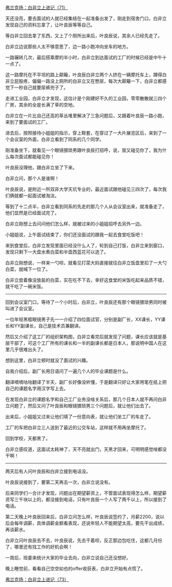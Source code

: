 <p></p><a href="https://zhuanlan.zhihu.com/p/103046353" data-draft-node="block" data-draft-type="link-card" data-image="https://pic2.zhimg.com/v2-b1cdd6b9b34c03c70222835b811fe8b1_180x120.jpg" data-image-width="864" data-image-height="314" class="internal">弗兰克扬：白非立上进记（71）</a><p>天还没亮，要去面试的人就已经集结在一起准备出发了，刚走到宿舍门口，白非立发现自己的资料忘拿了，让叶良辰等等自己。</p><p>等白非立回去拿了东西，又上了个厕所出来后，叶良辰说，其余人已经先走了。</p><p>白非立边说那些人太不够意思了，边一路小跑冲向坐车的地方。</p><p>一路辗转几次，最后搭乘摩的半小时，白非立到达面试的工厂的时候已经是中午十一点了。</p><p>这一路摩托在不平坦的路上颠簸，叶良辰白非立两个人挤在一辆摩托车上，蹲得白非立屁股疼，偏偏一路没上厕所的白非立又在憋尿，每次大颠簸一下，白非立都感觉下一秒自己就要尿裤兜子了。</p><p>走进工业园，白非立才发现，这估计是个刚建好不久的工业园，零零散散就三四个厂房，其余的全是长满了草的空地。</p><p>白非立在一片比自己还高的草丛堆里解决了三急问题后，又跟着叶良辰一路小跑，来到了要面试的工厂。</p><p>进去后，按照接待小姐姐的指示，穿上鞋套，在穿过了一大片展览区后，来到了一个会议室的外面，白非立看到了同系的几个同学。</p><p>刚准备坐下，就看见一个眼镜猥琐男跟叶良辰打招呼，说，我又碰见你了，我为什么每次面试都能碰见你！</p><p>叶良辰没理他，跟白非立坐了下来。</p><p>白非立问，那个人是谁啊！</p><p>叶良辰说，是附近一所双非大学天坑专业的，最近面试跟他碰见三四次了，每次我们俩就都一起面试被淘汰。</p><p>等到了十二点半，白非立看到同系的先走的那几个人从会议室出来，就准备走了，他们显然是已经面试完了。</p><p>白非立刚想上去问问他们怎么样，就被过来的小姐姐招呼去另外一边。</p><p>小姐姐说，上午面试结束了，你们还没面试的跟我一起去食堂吃饭吧！</p><p>来到食堂后，白非立发现里面已经没什么人了，轮到自己打饭，白非立来到窗口，发现只剩下一大盘水煮白菜和半盘西蓝花可以选了。</p><p>白非立刚想说，一样来一勺呗，就看见打菜大妈直接就往白非立饭盘里扣了一大勺白菜，就喊下一位了。</p><p>白非立尝着像没放盐的白菜，实在吃不下去，幸好这食堂的米饭吃起来品质不错，就干吃了一碗米饭。</p><hr><p>回到会议室门口，等待了一个小时后，白非立，叶良辰还有那个眼镜猥琐男同时被叫进了会议室。</p><p>一位年轻黑框眼镜男子先一一介绍了四位面试官，分别是副厂长，XX课长，YY课长和YY副课长，自己是技术员兼翻译。</p><p>然后又介绍了这工厂的组织架构图，白非立看完后就发现了问题，课长应该就是基层干部了，可这个工厂所有的课长和一半的副课长都是日本人，那说明中国人在这里几乎很难出头了。</p><p>想到这里，白非立顿时就没了面试的兴趣。</p><p>自我介绍后，副厂长用日语问了一遍几个人的毕业课题是什么。</p><p>翻译嘀嘀咕咕翻译了半天，副厂长好像没听懂，于是翻译只好让大家用笔在纸上把自己的课题名字用汉字写上去。</p><p>在发现白非立的课题名字和自己工厂业务没啥关系后，那几个日本人就不再问白非立问题了，然后又问了叶良辰和眼镜猥琐男三个问题后，就让他们出去了。</p><p>出来后，小姐姐又过来让他们填了一份意向表，就让他们坐工厂的车走了。</p><p>工厂的车把白非立三人送到了最近的公交车站，这样就不用再坐摩托了。</p><p>回到学校，天都黑了。</p><p>白非立感叹道，这面试太耗神了，天不亮就出门，天黑才回来，可明明感觉啥都没干啊！</p><hr><p>两天后有人问叶良辰和白非立接到电话没。</p><p>叶良辰说接到了，要第二天再去一次，白非立说没有。</p><p>后来同学们一合计才发现，问题出在期望薪资上，不管面试表现得怎么样，期望薪资写三千块以上的，都没接到电话，只有叶良辰一个人写了两千以上，所以接到了电话。</p><p>第二天晚上叶良辰回来后，白非立问怎么样，叶良辰说签约了，月薪2200，说以后会每年调薪，具体调薪金额看表现，还说年轻人不能期望太高，要先干出成绩，再谈薪水。</p><p>白非立问叶良辰去不去，叶良辰说，先去干着呗，反正那边包吃住，这都几月份了，哪里还有找工作的好机会啊！</p><p>一周后，班委来统计大家的毕业去向，白非立说自己还没想好。</p><p>晚上睡觉前，看看自己空空如也的offer收获表，白非立开始有点慌了。</p><a href="https://zhuanlan.zhihu.com/p/103269998" data-draft-node="block" data-draft-type="link-card" data-image="https://pic3.zhimg.com/v2-0bf00582b3bb2e14dea8bc6f6edbba02_180x120.jpg" data-image-width="961" data-image-height="277" class="internal">弗兰克扬：白非立上进记（73）</a><p></p>